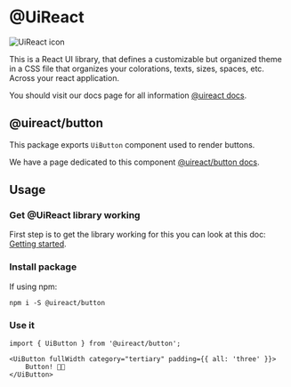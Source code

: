 # @UiReact
![UiReact icon](https://www.uireact.io/_next/static/media/sunglasses_cat.a5f3369a.gif)

This is a React UI library, that defines a customizable but organized theme in a CSS file that organizes your colorations, texts, sizes, spaces, etc. Across your react application.

You should visit our docs page for all information [@uireact docs](https://uireact.io).

## @uireact/button

This package exports `UiButton` component used to render buttons.

We have a page dedicated to this component [@uireact/button docs](https://www.uireact.io/docs/button).

## Usage

### Get @UiReact library working

First step is to get the library working for this you can look at this doc: [Getting started](https://www.uireact.io/docs).

### Install package

If using npm:

```
npm i -S @uireact/button
```

### Use it

```tsx
import { UiButton } from '@uireact/button';

<UiButton fullWidth category="tertiary" padding={{ all: 'three' }}>
    Button! 💅🏾
</UiButton>
```
